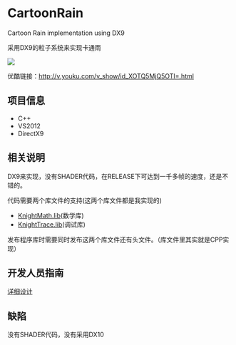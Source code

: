 CartoonRain
===========

Cartoon Rain implementation using DX9 

采用DX9的粒子系统来实现卡通雨

![](http://ww3.sinaimg.cn/bmiddle/60c9620fgw1eh4ux7mm09j20zo0ipjuf.jpg)

优酷链接：http://v.youku.com/v_show/id_XOTQ5MjQ5OTI=.html

## 项目信息 ##

- C++
- VS2012
- DirectX9

## 相关说明 ##

DX9来实现，没有SHADER代码，在RELEASE下可达到一千多帧的速度，还是不错的。

代码需要两个库文件的支持(这两个库文件都是我实现的) 

- [KnightMath.lib](https://github.com/knightliao/cg-math)(数学库)
- [KnightTrace.lib](https://github.com/knightliao/knight-trace)(调试库)

发布程序库时需要同时发布这两个库文件还有头文件。（库文件里其实就是CPP实现）

## 开发人员指南 ##

[详细设计](https://github.com/knightliao/CartoonRain/wiki/%E8%AF%A6%E7%BB%86%E8%AE%BE%E8%AE%A1)

## 缺陷 ##

没有SHADER代码，没有采用DX10